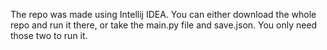 The repo was made using Intellij IDEA. You can either download the whole repo and run it there, or take the main.py file and save.json. You only need those two to run it.
